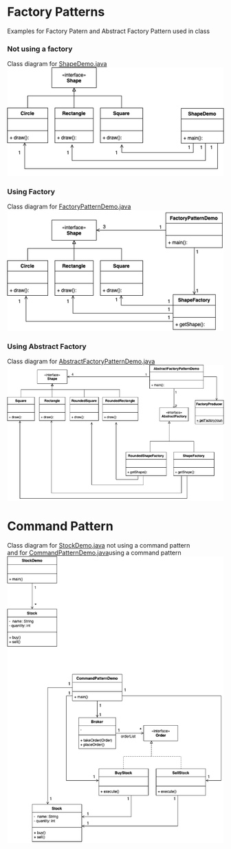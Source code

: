 # Factory Patterns
Examples for Factory Patern and Abstract Factory Pattern used in class 

### Not using a factory
Class diagram for [ShapeDemo.java](factory-patttern/ShapeDemo.java)</br> 
![NoFactoryExample](NoFactoryExample.png)

### Using Factory
Class diagram for [FactoryPatternDemo.java](factory-patttern/FactoryPatternDemo.java)</br> 
![FactoryPatternExample](FactoryPatternExample.png)

### Using Abstract Factory 
Class diagram for [AbstractFactoryPatternDemo.java](abstract-factory-patern/AbstractFactoryPatternDemo.java)</br> 
![AbstractFactoryExample](AbstractFactoryExample.png)


# Command Pattern
Class diagram for [StockDemo.java](command-pattern/StockDemo.java) not using a command pattern</br> 
and for [CommandPatternDemo.java](command-pattern/CommandPatternDemo.java)using a command pattern</br> 
![CommandPatternExample](CommandPattern.png)
